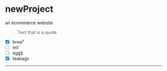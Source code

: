 # newProject
an ecommerce website
> Text that is a quote
- [x] brea³
- [ ] mil¨
- [ ] egg§
- [x]  teabags
---

